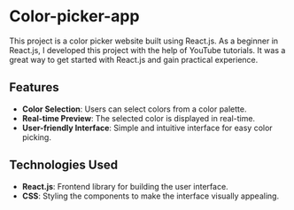 # Color-picker-app

This project is a color picker website built using React.js. As a beginner in React.js, I developed this project with the help of YouTube tutorials. It was a great way to get started with React.js and gain practical experience.

## Features

- **Color Selection**: Users can select colors from a color palette.
- **Real-time Preview**: The selected color is displayed in real-time.
- **User-friendly Interface**: Simple and intuitive interface for easy color picking.

## Technologies Used

- **React.js**: Frontend library for building the user interface.
- **CSS**: Styling the components to make the interface visually appealing.
